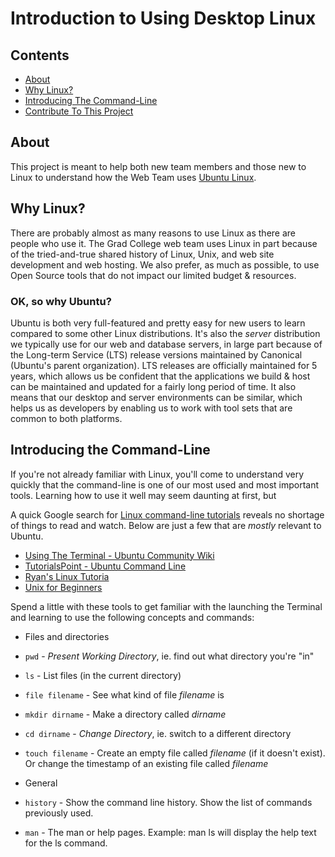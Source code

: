 # Introduction to Using Desktop Linux

## Contents

- [About](#markdown-header-about)
- [Why Linux?](#markdown-header-why-linux)
- [Introducing The Command-Line](#markdown-header-introducing-the-command-line)
- [Contribute To This Project](#markdown-header-contribute-to-this-project)

## About

This project is meant to help both new team members and those new to Linux to understand how the Web Team uses [Ubuntu Linux](https://ubuntu.com/).

## Why Linux?

There are probably almost as many reasons to use Linux as there are people who use it.
The Grad College web team uses Linux in part because of the tried-and-true shared history of Linux, Unix, and web site development and web hosting.
We also prefer, as much as possible, to use Open Source tools that do not impact our limited budget & resources.

### OK, so why Ubuntu?

Ubuntu is both very full-featured and pretty easy for new users to learn compared to some other Linux distributions.
It's also the _server_ distribution we typically use for our web and database servers, in large part because of the Long-term Service (LTS) release versions maintained by Canonical (Ubuntu's parent organization).
LTS releases are officially maintained for 5 years, which allows us be confident that the applications we build & host can be maintained and updated for a fairly long period of time.
It also means that our desktop and server environments can be similar, which helps us as developers by enabling us to work with tool sets that are common to both platforms.

## Introducing the Command-Line

If you're not already familiar with Linux, you'll come to understand very quickly that the command-line is one of our most used and most important tools.
Learning how to use it well may seem daunting at first, but

A quick Google search for [Linux command-line tutorials](https://www.google.com/search?q=ubuntu+command-line+tutorial) reveals no shortage of things to read and watch.
Below are just a few that are _mostly_ relevant to Ubuntu.

- [Using The Terminal - Ubuntu Community Wiki](https://help.ubuntu.com/community/UsingTheTerminal)
- [TutorialsPoint - Ubuntu Command Line](https://www.tutorialspoint.com/ubuntu/ubuntu_command_line.htm)
- [Ryan's Linux Tutoria](https://ryanstutorials.net/linuxtutorial/)
- [Unix for Beginners](http://www.ee.surrey.ac.uk/Teaching/Unix/)

Spend a little with these tools to get familiar with the launching the Terminal and learning to use the following concepts and commands:

- Files and directories
- `pwd` - _Present Working Directory_, ie. find out what directory you're "in"
- `ls` - List files (in the current directory)
- `file filename` - See what kind of file _filename_ is
- `mkdir dirname` - Make a directory called _dirname_
- `cd dirname` - _Change Directory_, ie. switch to a different directory
- `touch filename` - Create an empty file called _filename_ (if it doesn't exist). Or change the timestamp of an existing file called _filename_

- General  
- `history` - Show the command line history.  Show the list of commands previously used.
- `man` - The man or help pages.  Example: man ls will display the help text for the ls command.  

